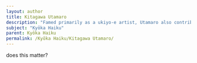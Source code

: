 ```yaml
---
layout: author
title: Kitagawa Utamaro
description: "Famed primarily as a ukiyo-e artist, Utamaro also contributed to the Kyōka movement, merging visual arts with poetic expressions of nature."
subject: "Kyōka Haiku"
parent: Kyōka Haiku
permalink: /Kyōka Haiku/Kitagawa Utamaro/
---
```


does this matter?
